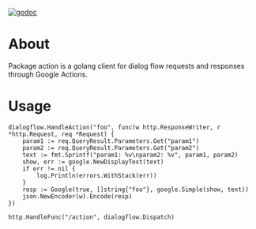 [![godoc](https://img.shields.io/badge/godoc-reference-5272B4.svg?style=flat-square)](https://godoc.org/github.com/damondouglas/action)

# About

Package action is a golang client for dialog flow requests and responses through Google Actions.

# Usage

```golang
dialogflow.HandleAction("foo", func(w http.ResponseWriter, r *http.Request, req *Request) {
    param1 := req.QueryResult.Parameters.Get("param1")
    param2 := req.QueryResult.Parameters.Get("param2")
    text := fmt.Sprintf("param1: %v\nparam2: %v", param1, param2)
    show, err := google.NewDisplayText(text)
    if err != nil {
        log.Println(errors.WithStack(err))
    }
    resp := Google(true, []string{"foo"}, google.Simple(show, text))
    json.NewEncoder(w).Encode(resp)
})

http.HandleFunc("/action", dialogflow.Dispatch)
```
